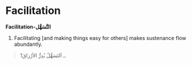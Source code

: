 Facilitation
============

**Facilitation-التَّسَهُّل**

1. Facilitating [and making things easy for others] makes sustenance
flow abundantly.

> 1ـ اَلتَسَهُّلُ يُدِرُّ الأرْزاقَ.


